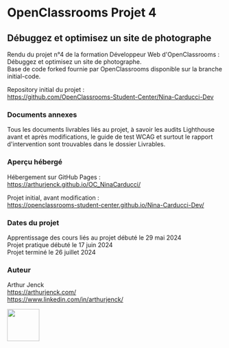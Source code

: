 # OpenClassrooms Projet 4

## Débuggez et optimisez un site de photographe

Rendu du projet n°4 de la formation Développeur Web d'OpenClassrooms : Débuggez et optimisez un site de photographe.  
Base de code forked fournie par OpenClassrooms disponible sur la branche initial-code.

Repository initial du projet :  
https://github.com/OpenClassrooms-Student-Center/Nina-Carducci-Dev

### Documents annexes

Tous les documents livrables liés au projet, à savoir les audits Lighthouse avant et après modifications, le guide de test WCAG et surtout le rapport d'intervention sont trouvables dans le dossier Livrables.

### Aperçu hébergé

Hébergement sur GitHub Pages :  
https://arthurjenck.github.io/OC_NinaCarducci/

Projet initial, avant modification :  
https://openclassrooms-student-center.github.io/Nina-Carducci-Dev/

### Dates du projet

Apprentissage des cours liés au projet débuté le 29 mai 2024  
Projet pratique débuté le 17 juin 2024  
Projet terminé le 26 juillet 2024

### Auteur

Arthur Jenck  
https://arthurjenck.com/  
https://www.linkedin.com/in/arthurjenck/

<img src="https://i.ibb.co/grKRmmn/Logo-Jaune-PNG.png" width="75">
